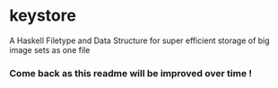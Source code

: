 # keystore

A Haskell Filetype and Data Structure for super efficient storage of big image sets as one file

### Come back as this readme will be improved over time !
